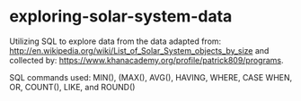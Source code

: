 # exploring-solar-system-data
Utilizing SQL to explore data from the data adapted from: http://en.wikipedia.org/wiki/List_of_Solar_System_objects_by_size 
and collected by: https://www.khanacademy.org/profile/patrick809/programs.

SQL commands used: MIN(), (MAX(), AVG(), HAVING, WHERE, CASE WHEN, OR, COUNT(), LIKE, and ROUND()


